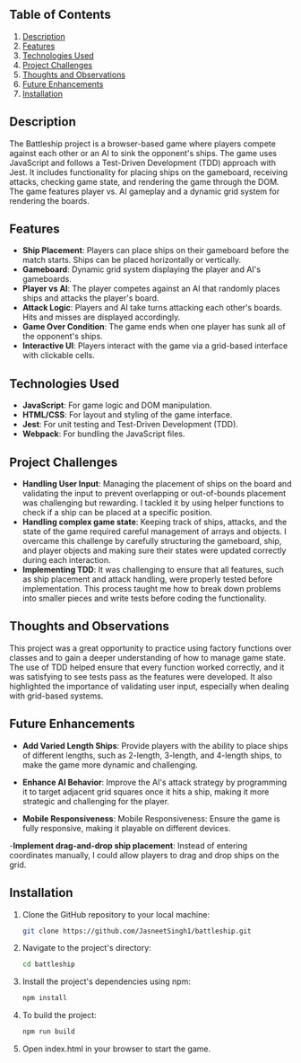 ## Table of Contents

1. [Description](#description)
1. [Features](#features)
1. [Technologies Used](#technologies-used)
1. [Project Challenges](#project-challenges)
1. [Thoughts and Observations](#thoughts-and-observations)
1. [Future Enhancements](#future-enhancements)
1. [Installation](#installation)

## Description

The Battleship project is a browser-based game where players compete against each other or an AI to sink the opponent's ships. The game uses JavaScript and follows a Test-Driven Development (TDD) approach with Jest. It includes functionality for placing ships on the gameboard, receiving attacks, checking game state, and rendering the game through the DOM. The game features player vs. AI gameplay and a dynamic grid system for rendering the boards. 

## Features

- **Ship Placement**: Players can place ships on their gameboard before the match starts. Ships can be placed horizontally or vertically.
- **Gameboard**: Dynamic grid system displaying the player and AI's gameboards.
- **Player vs AI**: The player competes against an AI that randomly places ships and attacks the player's board.
- **Attack Logic**: Players and AI take turns attacking each other's boards. Hits and misses are displayed accordingly.
- **Game Over Condition**: The game ends when one player has sunk all of the opponent's ships.
- **Interactive UI**: Players interact with the game via a grid-based interface with clickable cells.

## Technologies Used

- **JavaScript**: For game logic and DOM manipulation.
- **HTML/CSS**: For layout and styling of the game interface.
- **Jest**: For unit testing and Test-Driven Development (TDD).
- **Webpack**: For bundling the JavaScript files.

## Project Challenges

- **Handling User Input**: Managing the placement of ships on the board and validating the input to prevent overlapping or out-of-bounds placement was challenging but rewarding. I tackled it by using helper functions to check if a ship can be placed at a specific position.
- **Handling complex game state**: Keeping track of ships, attacks, and the state of the game required careful management of arrays and objects. I overcame this challenge by carefully structuring the gameboard, ship, and player objects and making sure their states were updated correctly during each interaction.
- **Implementing TDD**: It was challenging to ensure that all features, such as ship placement and attack handling, were properly tested before implementation. This process taught me how to break down problems into smaller pieces and write tests before coding the functionality.

## Thoughts and Observations

This project was a great opportunity to practice using factory functions over classes and to gain a deeper understanding of how to manage game state. The use of TDD helped ensure that every function worked correctly, and it was satisfying to see tests pass as the features were developed. It also highlighted the importance of validating user input, especially when dealing with grid-based systems.

## Future Enhancements

- **Add Varied Length Ships**: Provide players with the ability to place ships of different lengths, such as 2-length, 3-length, and 4-length ships, to make the game more dynamic and challenging.
  
- **Enhance AI Behavior**: Improve the AI's attack strategy by programming it to target adjacent grid squares once it hits a ship, making it more strategic and challenging for the player.

- **Mobile Responsiveness**: Mobile Responsiveness: Ensure the game is fully responsive, making it playable on different devices.

-**Implement drag-and-drop ship placement**: Instead of entering coordinates manually, I could allow players to drag and drop ships on the grid.

## Installation

1. Clone the GitHub repository to your local machine:

   ```bash
   git clone https://github.com/JasneetSingh1/battleship.git

2. Navigate to the project's directory:

   ```bash
   cd battleship

3. Install the project's dependencies using npm:

   ```bash
   npm install

4. To build the project:

   ```bash
   npm run build

5. Open index.html in your browser to start the game.



